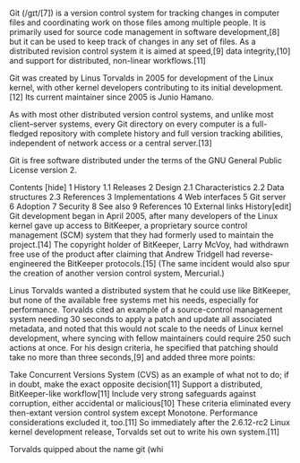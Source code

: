 Git (/ɡɪt/[7]) is a version control system for tracking changes in computer files and coordinating work on those files among multiple people. It is primarily used for source code management in software development,[8] but it can be used to keep track of changes in any set of files. As a distributed revision control system it is aimed at speed,[9] data integrity,[10] and support for distributed, non-linear workflows.[11]

Git was created by Linus Torvalds in 2005 for development of the Linux kernel, with other kernel developers contributing to its initial development.[12] Its current maintainer since 2005 is Junio Hamano.

As with most other distributed version control systems, and unlike most client–server systems, every Git directory on every computer is a full-fledged repository with complete history and full version tracking abilities, independent of network access or a central server.[13]

Git is free software distributed under the terms of the GNU General Public License version 2.

Contents  [hide] 
1 History
1.1 Releases
2 Design
2.1 Characteristics
2.2 Data structures
2.3 References
3 Implementations
4 Web interfaces
5 Git server
6 Adoption
7 Security
8 See also
9 References
10  External links
History[edit]
Git development began in April 2005, after many developers of the Linux kernel gave up access to BitKeeper, a proprietary source control management (SCM) system that they had formerly used to maintain the project.[14] The copyright holder of BitKeeper, Larry McVoy, had withdrawn free use of the product after claiming that Andrew Tridgell had reverse-engineered the BitKeeper protocols.[15] (The same incident would also spur the creation of another version control system, Mercurial.)

Linus Torvalds wanted a distributed system that he could use like BitKeeper, but none of the available free systems met his needs, especially for performance. Torvalds cited an example of a source-control management system needing 30 seconds to apply a patch and update all associated metadata, and noted that this would not scale to the needs of Linux kernel development, where syncing with fellow maintainers could require 250 such actions at once. For his design criteria, he specified that patching should take no more than three seconds,[9] and added three more points:

Take Concurrent Versions System (CVS) as an example of what not to do; if in doubt, make the exact opposite decision[11]
Support a distributed, BitKeeper-like workflow[11]
Include very strong safeguards against corruption, either accidental or malicious[10]
These criteria eliminated every then-extant version control system except Monotone. Performance considerations excluded it, too.[11] So immediately after the 2.6.12-rc2 Linux kernel development release, Torvalds set out to write his own system.[11]

Torvalds quipped about the name git (whi